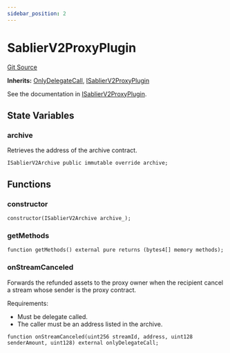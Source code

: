 ```yaml
---
sidebar_position: 2
---
```


# SablierV2ProxyPlugin

[Git Source](https://github.com/sablier-labs/v2-periphery/blob/0c389e73d0b3467ccfab52e98140aad7c099aacf/docs/contracts/v2/reference/periphery)

**Inherits:** [OnlyDelegateCall](/docs/contracts/v2/reference/periphery/abstracts/abstract.OnlyDelegateCall.md),
[ISablierV2ProxyPlugin](/docs/contracts/v2/reference/periphery/interfaces/interface.ISablierV2ProxyPlugin.md)

See the documentation in
[ISablierV2ProxyPlugin](/docs/contracts/v2/reference/periphery/interfaces/interface.ISablierV2ProxyPlugin.md).

## State Variables

### archive

Retrieves the address of the archive contract.

```solidity
ISablierV2Archive public immutable override archive;
```

## Functions

### constructor

```solidity
constructor(ISablierV2Archive archive_);
```

### getMethods

```solidity
function getMethods() external pure returns (bytes4[] memory methods);
```

### onStreamCanceled

Forwards the refunded assets to the proxy owner when the recipient cancel a stream whose sender is the proxy contract.

Requirements:

- Must be delegate called.
- The caller must be an address listed in the archive.

```solidity
function onStreamCanceled(uint256 streamId, address, uint128 senderAmount, uint128) external onlyDelegateCall;
```
